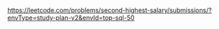 https://leetcode.com/problems/second-highest-salary/submissions/?envType=study-plan-v2&envId=top-sql-50